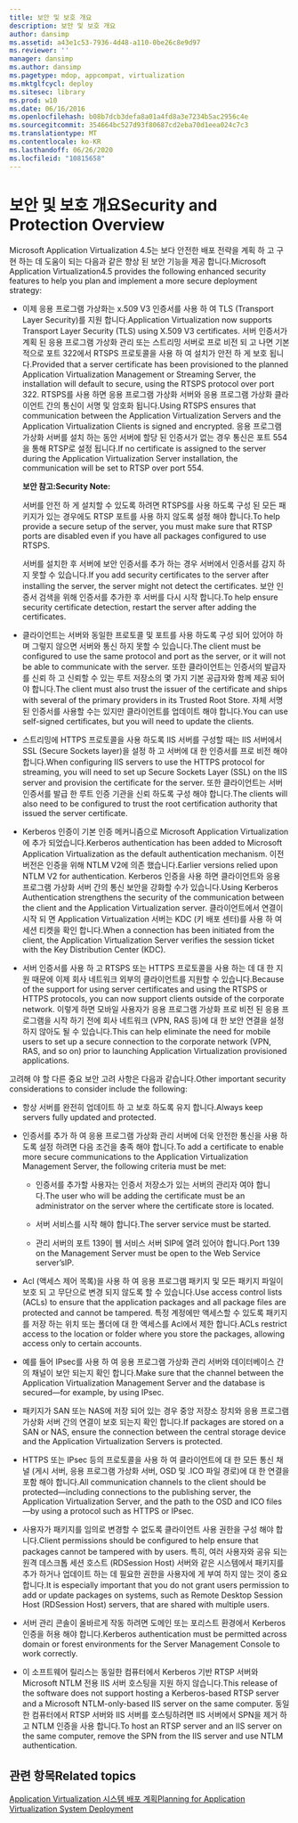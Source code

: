 ```yaml
---
title: 보안 및 보호 개요
description: 보안 및 보호 개요
author: dansimp
ms.assetid: a43e1c53-7936-4d48-a110-0be26c8e9d97
ms.reviewer: ''
manager: dansimp
ms.author: dansimp
ms.pagetype: mdop, appcompat, virtualization
ms.mktglfcycl: deploy
ms.sitesec: library
ms.prod: w10
ms.date: 06/16/2016
ms.openlocfilehash: b08b7dcb3defa8a01a4fd8a3e7234b5ac2956c4e
ms.sourcegitcommit: 354664bc527d93f80687cd2eba70d1eea024c7c3
ms.translationtype: MT
ms.contentlocale: ko-KR
ms.lasthandoff: 06/26/2020
ms.locfileid: "10815658"
---
```

# <span data-ttu-id="67ae2-103">보안 및 보호 개요</span><span class="sxs-lookup"><span data-stu-id="67ae2-103">Security and Protection Overview</span></span>


<span data-ttu-id="67ae2-104">Microsoft Application Virtualization 4.5는 보다 안전한 배포 전략을 계획 하 고 구현 하는 데 도움이 되는 다음과 같은 향상 된 보안 기능을 제공 합니다.</span><span class="sxs-lookup"><span data-stu-id="67ae2-104">Microsoft Application Virtualization4.5 provides the following enhanced security features to help you plan and implement a more secure deployment strategy:</span></span>

-   <span data-ttu-id="67ae2-105">이제 응용 프로그램 가상화는 x.509 V3 인증서를 사용 하 여 TLS (Transport Layer Security)를 지원 합니다.</span><span class="sxs-lookup"><span data-stu-id="67ae2-105">Application Virtualization now supports Transport Layer Security (TLS) using X.509 V3 certificates.</span></span> <span data-ttu-id="67ae2-106">서버 인증서가 계획 된 응용 프로그램 가상화 관리 또는 스트리밍 서버로 프로 비전 되 고 나면 기본적으로 포트 322에서 RTSPS 프로토콜을 사용 하 여 설치가 안전 하 게 보호 됩니다.</span><span class="sxs-lookup"><span data-stu-id="67ae2-106">Provided that a server certificate has been provisioned to the planned Application Virtualization Management or Streaming Server, the installation will default to secure, using the RTSPS protocol over port 322.</span></span> <span data-ttu-id="67ae2-107">RTSPS를 사용 하면 응용 프로그램 가상화 서버와 응용 프로그램 가상화 클라이언트 간의 통신이 서명 및 암호화 됩니다.</span><span class="sxs-lookup"><span data-stu-id="67ae2-107">Using RTSPS ensures that communication between the Application Virtualization Servers and the Application Virtualization Clients is signed and encrypted.</span></span> <span data-ttu-id="67ae2-108">응용 프로그램 가상화 서버를 설치 하는 동안 서버에 할당 된 인증서가 없는 경우 통신은 포트 554을 통해 RTSP로 설정 됩니다.</span><span class="sxs-lookup"><span data-stu-id="67ae2-108">If no certificate is assigned to the server during the Application Virtualization Server installation, the communication will be set to RTSP over port 554.</span></span>

    **<span data-ttu-id="67ae2-109">보안 참고:</span><span class="sxs-lookup"><span data-stu-id="67ae2-109">Security Note:</span></span>**

    <span data-ttu-id="67ae2-110">서버를 안전 하 게 설치할 수 있도록 하려면 RTSPS를 사용 하도록 구성 된 모든 패키지가 있는 경우에도 RTSP 포트를 사용 하지 않도록 설정 해야 합니다.</span><span class="sxs-lookup"><span data-stu-id="67ae2-110">To help provide a secure setup of the server, you must make sure that RTSP ports are disabled even if you have all packages configured to use RTSPS.</span></span>

    <span data-ttu-id="67ae2-111">서버를 설치한 후 서버에 보안 인증서를 추가 하는 경우 서버에서 인증서를 감지 하지 못할 수 있습니다.</span><span class="sxs-lookup"><span data-stu-id="67ae2-111">If you add security certificates to the server after installing the server, the server might not detect the certificates.</span></span> <span data-ttu-id="67ae2-112">보안 인증서 검색을 위해 인증서를 추가한 후 서버를 다시 시작 합니다.</span><span class="sxs-lookup"><span data-stu-id="67ae2-112">To help ensure security certificate detection, restart the server after adding the certificates.</span></span>

-   <span data-ttu-id="67ae2-113">클라이언트는 서버와 동일한 프로토콜 및 포트를 사용 하도록 구성 되어 있어야 하며 그렇지 않으면 서버와 통신 하지 못할 수 있습니다.</span><span class="sxs-lookup"><span data-stu-id="67ae2-113">The client must be configured to use the same protocol and port as the server, or it will not be able to communicate with the server.</span></span> <span data-ttu-id="67ae2-114">또한 클라이언트는 인증서의 발급자를 신뢰 하 고 신뢰할 수 있는 루트 저장소의 몇 가지 기본 공급자와 함께 제공 되어야 합니다.</span><span class="sxs-lookup"><span data-stu-id="67ae2-114">The client must also trust the issuer of the certificate and ships with several of the primary providers in its Trusted Root Store.</span></span> <span data-ttu-id="67ae2-115">자체 서명 된 인증서를 사용할 수는 있지만 클라이언트를 업데이트 해야 합니다.</span><span class="sxs-lookup"><span data-stu-id="67ae2-115">You can use self-signed certificates, but you will need to update the clients.</span></span>

-   <span data-ttu-id="67ae2-116">스트리밍에 HTTPS 프로토콜을 사용 하도록 IIS 서버를 구성할 때는 IIS 서버에서 SSL (Secure Sockets layer)을 설정 하 고 서버에 대 한 인증서를 프로 비전 해야 합니다.</span><span class="sxs-lookup"><span data-stu-id="67ae2-116">When configuring IIS servers to use the HTTPS protocol for streaming, you will need to set up Secure Sockets Layer (SSL) on the IIS server and provision the certificate for the server.</span></span> <span data-ttu-id="67ae2-117">또한 클라이언트는 서버 인증서를 발급 한 루트 인증 기관을 신뢰 하도록 구성 해야 합니다.</span><span class="sxs-lookup"><span data-stu-id="67ae2-117">The clients will also need to be configured to trust the root certification authority that issued the server certificate.</span></span>

-   <span data-ttu-id="67ae2-118">Kerberos 인증이 기본 인증 메커니즘으로 Microsoft Application Virtualization에 추가 되었습니다.</span><span class="sxs-lookup"><span data-stu-id="67ae2-118">Kerberos authentication has been added to Microsoft Application Virtualization as the default authentication mechanism.</span></span> <span data-ttu-id="67ae2-119">이전 버전은 인증을 위해 NTLM V2에 의존 했습니다.</span><span class="sxs-lookup"><span data-stu-id="67ae2-119">Earlier versions relied upon NTLM V2 for authentication.</span></span> <span data-ttu-id="67ae2-120">Kerberos 인증을 사용 하면 클라이언트와 응용 프로그램 가상화 서버 간의 통신 보안을 강화할 수가 있습니다.</span><span class="sxs-lookup"><span data-stu-id="67ae2-120">Using Kerberos Authentication strengthens the security of the communication between the client and the Application Virtualization server.</span></span> <span data-ttu-id="67ae2-121">클라이언트에서 연결이 시작 되 면 Application Virtualization 서버는 KDC (키 배포 센터)를 사용 하 여 세션 티켓을 확인 합니다.</span><span class="sxs-lookup"><span data-stu-id="67ae2-121">When a connection has been initiated from the client, the Application Virtualization Server verifies the session ticket with the Key Distribution Center (KDC).</span></span>

-   <span data-ttu-id="67ae2-122">서버 인증서를 사용 하 고 RTSPS 또는 HTTPS 프로토콜을 사용 하는 데 대 한 지원 때문에 이제 회사 네트워크 외부의 클라이언트를 지원할 수 있습니다.</span><span class="sxs-lookup"><span data-stu-id="67ae2-122">Because of the support for using server certificates and using the RTSPS or HTTPS protocols, you can now support clients outside of the corporate network.</span></span> <span data-ttu-id="67ae2-123">이렇게 하면 모바일 사용자가 응용 프로그램 가상화 프로 비전 된 응용 프로그램을 시작 하기 전에 회사 네트워크 (VPN, RAS 등)에 대 한 보안 연결을 설정 하지 않아도 될 수 있습니다.</span><span class="sxs-lookup"><span data-stu-id="67ae2-123">This can help eliminate the need for mobile users to set up a secure connection to the corporate network (VPN, RAS, and so on) prior to launching Application Virtualization provisioned applications.</span></span>

<span data-ttu-id="67ae2-124">고려해 야 할 다른 중요 보안 고려 사항은 다음과 같습니다.</span><span class="sxs-lookup"><span data-stu-id="67ae2-124">Other important security considerations to consider include the following:</span></span>

-   <span data-ttu-id="67ae2-125">항상 서버를 완전히 업데이트 하 고 보호 하도록 유지 합니다.</span><span class="sxs-lookup"><span data-stu-id="67ae2-125">Always keep servers fully updated and protected.</span></span>

-   <span data-ttu-id="67ae2-126">인증서를 추가 하 여 응용 프로그램 가상화 관리 서버에 더욱 안전한 통신을 사용 하도록 설정 하려면 다음 조건을 충족 해야 합니다.</span><span class="sxs-lookup"><span data-stu-id="67ae2-126">To add a certificate to enable more secure communications to the Application Virtualization Management Server, the following criteria must be met:</span></span>

    -   <span data-ttu-id="67ae2-127">인증서를 추가할 사용자는 인증서 저장소가 있는 서버의 관리자 여야 합니다.</span><span class="sxs-lookup"><span data-stu-id="67ae2-127">The user who will be adding the certificate must be an administrator on the server where the certificate store is located.</span></span>

    -   <span data-ttu-id="67ae2-128">서버 서비스를 시작 해야 합니다.</span><span class="sxs-lookup"><span data-stu-id="67ae2-128">The server service must be started.</span></span>

    -   <span data-ttu-id="67ae2-129">관리 서버의 포트 139이 웹 서비스 서버 SIP에 열려 있어야 합니다.</span><span class="sxs-lookup"><span data-stu-id="67ae2-129">Port 139 on the Management Server must be open to the Web Service server’sIP.</span></span>

-   <span data-ttu-id="67ae2-130">Acl (액세스 제어 목록)을 사용 하 여 응용 프로그램 패키지 및 모든 패키지 파일이 보호 되 고 무단으로 변경 되지 않도록 할 수 있습니다.</span><span class="sxs-lookup"><span data-stu-id="67ae2-130">Use access control lists (ACLs) to ensure that the application packages and all package files are protected and cannot be tampered.</span></span> <span data-ttu-id="67ae2-131">특정 계정에만 액세스할 수 있도록 패키지를 저장 하는 위치 또는 폴더에 대 한 액세스를 Acl에서 제한 합니다.</span><span class="sxs-lookup"><span data-stu-id="67ae2-131">ACLs restrict access to the location or folder where you store the packages, allowing access only to certain accounts.</span></span>

-   <span data-ttu-id="67ae2-132">예를 들어 IPsec를 사용 하 여 응용 프로그램 가상화 관리 서버와 데이터베이스 간의 채널이 보안 되는지 확인 합니다.</span><span class="sxs-lookup"><span data-stu-id="67ae2-132">Make sure that the channel between the Application Virtualization Management Server and the database is secured—for example, by using IPsec.</span></span>

-   <span data-ttu-id="67ae2-133">패키지가 SAN 또는 NAS에 저장 되어 있는 경우 중앙 저장소 장치와 응용 프로그램 가상화 서버 간의 연결이 보호 되는지 확인 합니다.</span><span class="sxs-lookup"><span data-stu-id="67ae2-133">If packages are stored on a SAN or NAS, ensure the connection between the central storage device and the Application Virtualization Servers is protected.</span></span>

-   <span data-ttu-id="67ae2-134">HTTPS 또는 IPsec 등의 프로토콜을 사용 하 여 클라이언트에 대 한 모든 통신 채널 (게시 서버, 응용 프로그램 가상화 서버, OSD 및 .ICO 파일 경로)에 대 한 연결을 포함 해야 합니다.</span><span class="sxs-lookup"><span data-stu-id="67ae2-134">All communication channels to the client should be protected—including connections to the publishing server, the Application Virtualization Server, and the path to the OSD and ICO files—by using a protocol such as HTTPS or IPsec.</span></span> 

-   <span data-ttu-id="67ae2-135">사용자가 패키지를 임의로 변경할 수 없도록 클라이언트 사용 권한을 구성 해야 합니다.</span><span class="sxs-lookup"><span data-stu-id="67ae2-135">Client permissions should be configured to help ensure that packages cannot be tampered with by users.</span></span> <span data-ttu-id="67ae2-136">특히, 여러 사용자와 공유 되는 원격 데스크톱 세션 호스트 (RDSession Host) 서버와 같은 시스템에서 패키지를 추가 하거나 업데이트 하는 데 필요한 권한을 사용자에 게 부여 하지 않는 것이 중요 합니다.</span><span class="sxs-lookup"><span data-stu-id="67ae2-136">It is especially important that you do not grant users permission to add or update packages on systems, such as Remote Desktop Session Host (RDSession Host) servers, that are shared with multiple users.</span></span>

-   <span data-ttu-id="67ae2-137">서버 관리 콘솔이 올바르게 작동 하려면 도메인 또는 포리스트 환경에서 Kerberos 인증을 허용 해야 합니다.</span><span class="sxs-lookup"><span data-stu-id="67ae2-137">Kerberos authentication must be permitted across domain or forest environments for the Server Management Console to work correctly.</span></span>

-   <span data-ttu-id="67ae2-138">이 소프트웨어 릴리스는 동일한 컴퓨터에서 Kerberos 기반 RTSP 서버와 Microsoft NTLM 전용 IIS 서버 호스팅을 지원 하지 않습니다.</span><span class="sxs-lookup"><span data-stu-id="67ae2-138">This release of the software does not support hosting a Kerberos-based RTSP server and a Microsoft NTLM-only-based IIS server on the same computer.</span></span> <span data-ttu-id="67ae2-139">동일한 컴퓨터에서 RTSP 서버와 IIS 서버를 호스팅하려면 IIS 서버에서 SPN을 제거 하 고 NTLM 인증을 사용 합니다.</span><span class="sxs-lookup"><span data-stu-id="67ae2-139">To host an RTSP server and an IIS server on the same computer, remove the SPN from the IIS server and use NTLM authentication.</span></span>

## <span data-ttu-id="67ae2-140">관련 항목</span><span class="sxs-lookup"><span data-stu-id="67ae2-140">Related topics</span></span>


[<span data-ttu-id="67ae2-141">Application Virtualization 시스템 배포 계획</span><span class="sxs-lookup"><span data-stu-id="67ae2-141">Planning for Application Virtualization System Deployment</span></span>](planning-for-application-virtualization-system-deployment.md)

 

 






